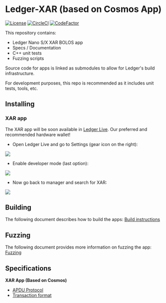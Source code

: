 # Ledger-XAR (based on Cosmos App)
[![License](https://img.shields.io/badge/License-Apache%202.0-blue.svg)](https://opensource.org/licenses/Apache-2.0)
[![CircleCI](https://circleci.com/gh/ZondaX/ledger-xar/tree/master.svg?style=shield)](https://circleci.com/gh/ZondaX/ledger-xar/tree/master)
[![CodeFactor](https://www.codefactor.io/repository/github/zondax/ledger-xar/badge)](https://www.codefactor.io/repository/github/zondax/ledger-xar)

This repository contains:

  - Ledger Nano S/X XAR BOLOS app
  - Specs / Documentation 
  - C++ unit tests
  - Fuzzing scripts

Source code for apps is linked as submodules to allow for Ledger's build infrastructure.

For development purposes, this repo is recommended as it includes unit tests, tools, etc.

## Installing

### XAR app

The XAR app will be soon available in [Ledger Live](https://www.ledger.com/pages/ledger-live). Our preferred and recommended hardware wallet!

- Open Ledger Live and go to Settings (gear icon on the right):

![](docs/img/cosmos_app1.png)

- Enable developer mode (last option):

![](docs/img/cosmos_app2.png)

- Now go back to manager and search for XAR:

![](docs/img/cosmos_app3.png)

## Building

The following document describes how to build the apps: [Build instructions](docs/BUILD.md)

## Fuzzing

The following document provides more information on fuzzing the app: [Fuzzing](fuzzing/fuzzing.md)

## Specifications

**XAR App (Based on Cosmos)**

  - [APDU Protocol](https://github.com/zondax/ledger-xar-app/tree/master/docs/APDUSPEC.md)
  - [Transaction format](https://github.com/zondax/ledger-xar-app/tree/master/docs/TXSPEC.md)

